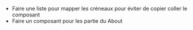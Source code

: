 - Faire une liste pour mapper les créneaux pour éviter de copier coller le composant
- Faire un composant pour les partie du About